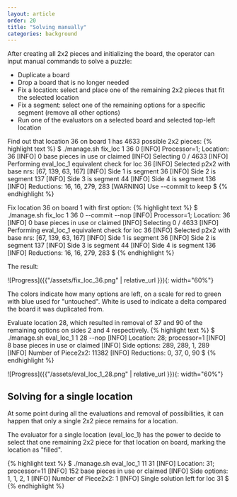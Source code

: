 ```yaml
---
layout: article
order: 20
title: "Solving manually"
categories: background
---
```

After creating all 2x2 pieces and initializing the board, the operator can input manual commands to solve a puzzle:
- Duplicate a board
- Drop a board that is no longer needed
- Fix a location: select and place one of the remaining 2x2 pieces that fit the selected location
- Fix a segment: select one of the remaining options for a specific segment (remove all other options)
- Run one of the evaluators on a selected board and selected top-left location

Find out that location 36 on board 1 has 4633 possible 2x2 pieces:
{% highlight text %}
$ ./manage.sh fix_loc 1 36 0
[INFO] Processor=1; Location: 36
[INFO] 0 base pieces in use or claimed
[INFO] Selecting 0 / 4633
[INFO] Performing eval_loc_1 equivalent check for loc 36
[INFO] Selected p2x2 with base nrs: [67, 139, 63, 167]
[INFO] Side 1 is segment 36
[INFO] Side 2 is segment 137
[INFO] Side 3 is segment 44
[INFO] Side 4 is segment 136
[INFO] Reductions: 16, 16, 279, 283
[WARNING] Use --commit to keep
$
{% endhighlight %}

Fix location 36 on board 1 with first option:
{% highlight text %}
$ ./manage.sh fix_loc 1 36 0 --commit --nop
[INFO] Processor=1; Location: 36
[INFO] 0 base pieces in use or claimed
[INFO] Selecting 0 / 4633
[INFO] Performing eval_loc_1 equivalent check for loc 36
[INFO] Selected p2x2 with base nrs: [67, 139, 63, 167]
[INFO] Side 1 is segment 36
[INFO] Side 2 is segment 137
[INFO] Side 3 is segment 44
[INFO] Side 4 is segment 136
[INFO] Reductions: 16, 16, 279, 283
$
{% endhighlight %}

The result:

![Progress]({{"/assets/fix_loc_36.png" | relative_url }}){: width="60%"}

The colors indicate how many options are left, on a scale for red to green with blue used for "untouched".
White is used to indicate a delta compared the board it was duplicated from.

Evaluate location 28, which resulted in removal of 37 and 90 of the remaining options on sides 2 and 4 respectively.
{% highlight text %}
$ ./manage.sh eval_loc_1 1 28 --nop
[INFO] Location: 28; processor=1
[INFO] 8 base pieces in use or claimed
[INFO] Side options: 289, 289, 1, 289
[INFO] Number of Piece2x2: 11382
[INFO] Reductions: 0, 37, 0, 90
$
{% endhighlight %}

![Progress]({{"/assets/eval_loc_1_28.png" | relative_url }}){: width="60%"}

<h2>Solving for a single location</h2>
At some point during all the evaluations and removal of possibilities, it can happen that only a single 2x2 piece remains for a location.

The evaluator for a single location (eval_loc_1) has the power to decide to select that one remaining 2x2 piece for that location on board, marking the location as "filled".

{% highlight text %}
$ ./manage.sh eval_loc_1 11 31
[INFO] Location: 31; processor=11
[INFO] 152 base pieces in use or claimed
[INFO] Side options: 1, 1, 2, 1
[INFO] Number of Piece2x2: 1
[INFO] Single solution left for loc 31
$
{% endhighlight %}
